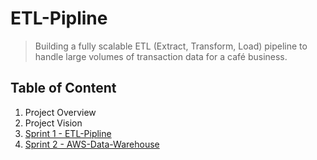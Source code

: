 # ETL-Pipline
> Building a fully scalable ETL (Extract, Transform, Load) pipeline to handle large volumes of transaction data for a café business.

## Table of Content
1. Project Overview
2. Project Vision
3. [Sprint 1 - ETL-Pipline](https://github.com/success4lyf/ETL-Pipline)
4. [Sprint 2 - AWS-Data-Warehouse](https://github.com/success4lyf/AWS-Data-Warehouse)

